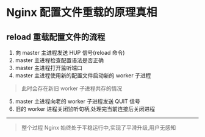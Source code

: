 # Nginx 配置文件重载的原理真相

## reload 重载配置文件的流程

1. 向 master 主进程发送 HUP 信号(reload 命令)
2. master 主进程检查配置语法是否正确
3. master 主进程打开监听端口
4. master 主进程使用新的配置文件启动新的 worker 子进程

> 此时会存在新旧 worker 子进程共存的情况

5. master 主进程向老的 worker 子进程发送 QUIT 信号
6. 旧的 worker 进程关闭监听句柄,处理完当前连接后关闭进程

---

> 整个过程 Nginx 始终处于平稳运行中,实现了平滑升级,用户无感知
